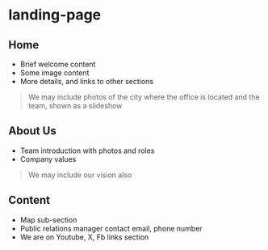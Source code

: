 # landing-page

## Home
- Brief welcome content
- Some image content
- More details, and links to other sections

> We may include photos of the city where the office is located and the team, shown as a slideshow

## About Us
- Team introduction with photos and roles
- Company values

> We may include our vision also

## Content
- Map sub-section
- Public relations manager contact email, phone number
- We are on Youtube, X, Fb links section

